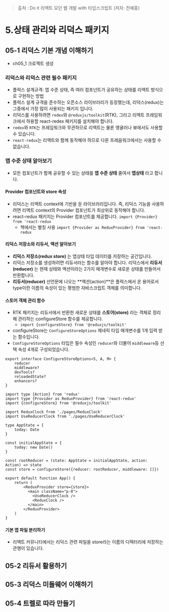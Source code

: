 > 출처 : Do it 리액트 모던 웹 개발 with 타입스크립트 (저자: 전예홍)

# 5.상태 관리와 리덕스 패키지
## 05-1 리덕스 기본 개념 이해하기
- ch05_1 크로젝트 생성

### 리덕스와 리덕스 관련 필수 패키지
- 플럭스 설계규격: 앱 수준 상태, 즉 여러 컴포넌트가 공유하는 상태를 리액트 방식으로 구현하는 방법
- 플럭스 설계 규격을 준수하는 오픈소스 라이브러리가 등장했는데, 리덕스(redux)는 그중에서 가장 많이 사용되는 패키지 입니다.
- 리덕스를 사용하려면 `redex`와 `@reduxjs/toolkit`(RTK), 그리고 리액트 프레임워크에서 하용할 react-redex 패키지를 설치해야 합니다.
- `redex`와 `RTK`는 프레임워크와 무관하므로 리액트는 물론 앵귤러나 뷰에서도 사용할 수 있습니다.
- `react-redux`는 리액트와 함께 동작해야 하므로 다른 프레음워크에서는 사용할 수 없습니다.

### 앱 수준 상태 알아보기
- 모든 컴포넌트가 함께 공유할 수 있는 상태를 **앱 수준 상태** 줄여서 **앱상태** 라고 합니다.

#### Provider 컴포넌트와 store 속성
- 리덕스는 리액트 context에 기반을 둔 라이브러리입니다. 즉, 리덕스 기능을 사용하려면 리액트 context의 Provider 컴포넌트가 최상위로 동작해야 합니다.
- react-redux 패키지는 Provider 컴포넌트를 제공합니다. `import {Provider} from 'react-redux`
  * 책에서는 별칭 사용 `import {Provider as ReduxProvider} from 'react-redux`

#### 리덕스 저장소와 리듀서, 액션 알아보기
- **리덕스 저장소(redux store)** 는 앱상태 타입 데이터를 저장하는 공간입니다.
- 리덕스 저장소를 생성하려면 리듀서라는 함수를 알아야 합니다. 리덕스에서 **리듀서(reducer)** 는 현재 상태와 액션이라는 2가지 매개변수로 새로운 상태를 만들어서 반환합니다.
- **리듀서(reducer)** 선언문에 나오는 **액션(action)**은 플럭스에서 온 용어로서 type이란 이름의 속성이 있는 평범한 자바스크립트 객체를 의미합니다.

#### 스토어 객체 관리 함수
- RTK 패키지는 리듀서에서 반환한 새로운 상태를 **스토어(store)** 라는 객체로 정리해 관리하는 configureStore 함수를 제공합니다.
  * `import {configureStore} from '@reduxjs/toolkit'`
- configureStore는 `ConfigureStoreOptions` 제네릭 타입 매개변수를 1개 입력 받는 함수입니다.
- `ConfigureStoreOptions` 타입은 필수 속성인 `reducer`와 더불어 `middleware`등 선택 속성 4개로 구성되었습니다.
```tsx
export interface ConfigureStoreOptions<S, A, M> {
    reducer
    middleware?
    devTools?
    reloadedState?
    enhancers?
}
```

```tsx
import type {Action} from 'redux'
import type {Provider as ReduxProvider} from 'react-redux'
import {configureStore} from '@reduxjs/toolkit'

import ReduxClock from './pages/ReduxClock'
import UseReducerClock from './pages/UseReducerClock'

type AppState = {
    today: Date
}

const initialAppState = {
    today: new Date()
}

const rootReducer = (state: AppState = initialAppState, action: Action) => state
const store = configureStore({reducer: rootReducer, middleware: []})

export default function App() {
    return (
        <ReduxProvider store={store}>
          <main className="p-8">
            <UseReducerClock />
            <ReduxClock />
          </main>
        </ReduxProvider>
    )
}
```

#### 기본 앱 파일 분리하기
- 리액트 커뮤니티에서는 리덕스 관련 파일을 store라는 이름의 디렉터리에 저장하는 관행이 있습니다.



## 05-2 리듀서 활용하기
## 05-3 리덕스 미들웨어 이해하기
## 05-4 트렐로 따라 만들기
